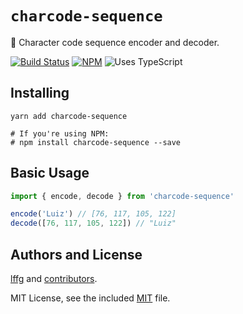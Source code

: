 # `charcode-sequence`

📜 Character code sequence encoder and decoder.

[![Build Status](https://circleci.com/gh/lffg/charcode-sequence.svg?style=svg)](https://circleci.com/gh/lffg/charcode-sequence)
[![NPM](https://img.shields.io/npm/v/charcode-sequence.svg?logo=npm)](https://npmjs.org/package/charcode-sequence)
![Uses TypeScript](https://img.shields.io/badge/Uses-Typescript-294E80.svg)

## Installing

```shell
yarn add charcode-sequence

# If you're using NPM:
# npm install charcode-sequence --save
```

## Basic Usage

```typescript
import { encode, decode } from 'charcode-sequence'

encode('Luiz') // [76, 117, 105, 122]
decode([76, 117, 105, 122]) // "Luiz"
```

## Authors and License

[lffg](https://github.com/lffg) and [contributors](https://github.com/lffg/charcode-sequence/graphs/contributors).

MIT License, see the included [MIT](https://github.com/lffg/charcode-sequence/blob/master/LICENSE) file.

